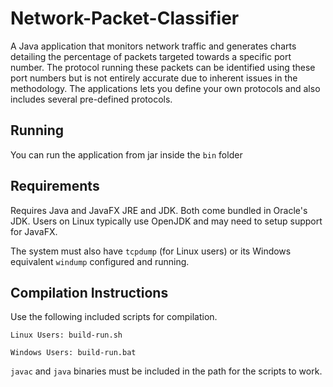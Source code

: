 # Network-Packet-Classifier
A Java application that monitors network traffic and generates charts detailing the percentage of packets targeted towards a specific port number.
The protocol running these packets can be identified using these port numbers but is not entirely accurate due to inherent issues in the methodology.
The applications lets you define your own protocols and also includes several pre-defined protocols.

## Running

You can run the application from jar inside the `bin` folder

## Requirements
Requires Java and JavaFX JRE and JDK. Both come bundled in Oracle's JDK. Users on Linux typically use OpenJDK and may need to setup support for JavaFX.

The system must also have `tcpdump` (for Linux users) or its Windows equivalent `windump` configured and running.

## Compilation Instructions
Use the following included scripts for compilation.
```
Linux Users: build-run.sh
	
Windows Users: build-run.bat
```
    
`javac` and `java` binaries must be included in the path for the scripts to work.